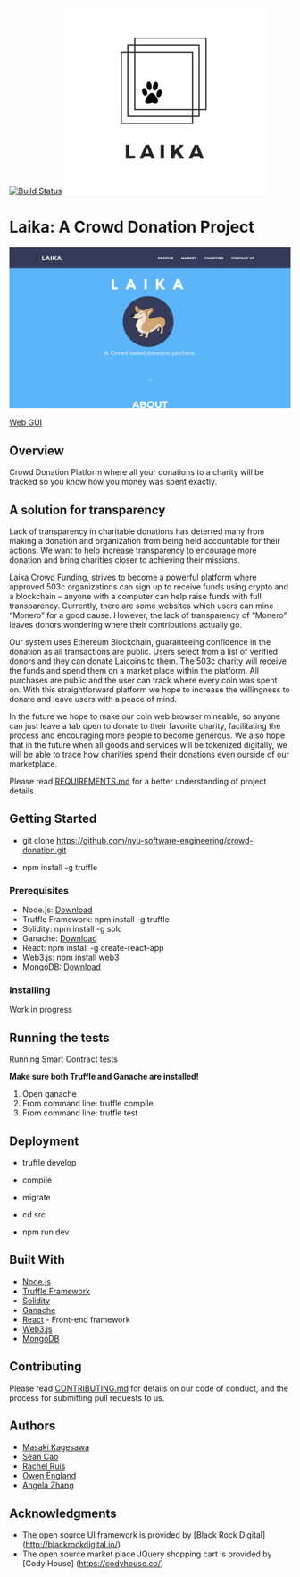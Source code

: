 [![Build Status](https://travis-ci.com/nyu-software-engineering/Laika.svg?branch=master)](https://travis-ci.com/nyu-software-engineering/Laika)
![Laika](logo.png)

# Laika: A Crowd Donation Project

![homePage](images/homePage.png)

[Web GUI](GUI.md)

## Overview
Crowd Donation Platform where all your donations to a charity will be tracked so you know how you money was spent exactly.

## A solution for transparency

Lack of transparency in charitable donations has deterred many from making a donation and organization from being held accountable for their actions. We want to help increase transparency to encourage more donation and bring charities closer to achieving their missions.


Laika Crowd Funding, strives to become a powerful platform where approved 503c organizations can sign up to receive funds using crypto and a blockchain – anyone with a computer can help raise funds with full transparency. Currently, there are some websites which users can mine “Monero” for a good cause. However, the lack of transparency of “Monero” leaves donors wondering where their contributions actually go.



Our system uses Ethereum Blockchain, guaranteeing confidence in the donation as all transactions are public. Users select from a list of verified donors and they can donate Laicoins to them. The 503c charity will receive the funds and spend them on a market place within the platform. All purchases are public and the user can track where every coin was spent on. With this straightforward platform we hope to increase the willingness to donate and leave users with a peace of mind.



In the future we hope to make our coin web browser mineable, so anyone can just leave a tab open to donate to their favorite charity, facilitating the process and encouraging more people to become generous. We also hope that in the future when all goods and services will be tokenized digitally, we will be able to trace how charities spend their donations even ourside of our marketplace.


Please read [REQUIREMENTS.md](https://github.com/nyu-software-engineering/crowd-donation/blob/master/REQUIREMENTS.md) for a better understanding of project details.

## Getting Started

* git clone https://github.com/nyu-software-engineering/crowd-donation.git

* npm install -g truffle

### Prerequisites

* Node.js: [Download](https://nodejs.org/en/download/)
* Truffle Framework: npm install -g truffle
* Solidity: npm install -g solc
* Ganache: [Download](https://truffleframework.com/ganache)
* React: npm install -g create-react-app
* Web3.js: npm install web3
* MongoDB: [Download](https://www.mongodb.com/download-center/community)


### Installing

Work in progress

## Running the tests

Running Smart Contract tests

 **Make sure both Truffle and Ganache are installed!**

1. Open ganache
2. From command line: truffle compile
3. From command line: truffle test

## Deployment

* truffle develop

* compile

* migrate

* cd src

* npm run dev

## Built With

* [Node.js](https://nodejs.org/en/)
* [Truffle Framework](https://truffleframework.com/)
* [Solidity](https://solidity.readthedocs.io/en/v0.5.3/#)
* [Ganache](https://truffleframework.com/ganache)
* [React](https://reactjs.org/) - Front-end framework
* [Web3.js](https://web3js.readthedocs.io/en/1.0/#)
* [MongoDB](https://www.mongodb.com/)

## Contributing

Please read [CONTRIBUTING.md](https://github.com/nyu-software-engineering/crowd-donation/blob/master/CONTRIBUTING.md) for details on our code of conduct, and the process for submitting pull requests to us.

## Authors

* [Masaki Kagesawa](https://github.com/MKagesawa)
* [Sean Cao](https://github.com/SeanSCao)
* [Rachel Ruis](https://github.com/Rachelnarios)
* [Owen England](https://github.com/owenofengland)
* [Angela Zhang](https://github.com/sillyangela)

## Acknowledgments
* The open source UI framework is provided by [Black Rock Digital] (http://blackrockdigital.io/)
* The open source market place JQuery shopping cart is provided by [Cody House] (https://codyhouse.co/)